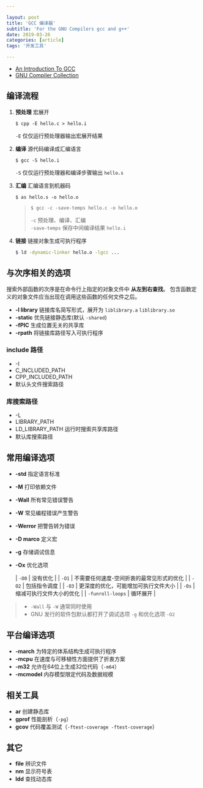 ```yaml
---

layout: post
title: 'GCC 编译器'
subtitle: 'For the GNU Compilers gcc and g++'
date: 2019-03-26
categories: [article]
tags: '开发工具' 

---
```


- [An Introduction To GCC](../../../assets/pdf/an-introduction-to-gcc.pdf)
- [GNU Compiler Collection](https://gcc.gnu.org/onlinedocs/gcc-8.3.0/gcc/)

## 编译流程

1. **预处理** 宏展开

   ```console
   $ cpp -E hello.c > hello.i
   ```
   `-E` 仅仅运行预处理器输出宏展开结果
   
2. **编译** 源代码编译成汇编语言

   ```console
   $ gcc -S hello.i
   ```
   `-S` 仅仅运行预处理器和编译步骤输出 `hello.s`

3. **汇编** 汇编语言到机器码

   ```console
   $ as hello.s -o hello.o
   ```

   > ```console
   > $ gcc -c -save-temps hello.c -o hello.o
   > ``` 
   > `-c` 预处理、编译、汇编  
   > `-save-temps` 保存中间编译结果 `hello.i`

4. **链接** 链接对象生成可执行程序

   ```sh
   $ ld -dynamic-linker hello.o -lgcc ...
   ```

## 与次序相关的选项

搜索外部函数的次序是在命令行上指定的对象文件中 **从左到右查找**。
包含函数定义的对象文件应当出现在调用这些函数的任何文件之后。

- **-l library** 链接库名简写形式，展开为 `liblibrary.a` `liblibrary.so`
- **-static** 优先链接静态库(默认 `-shared`)
- **-fPIC** 生成位置无关的共享库
- **-rpath** 将链接库路径写入可执行程序

### include 路径

- -I
- C_INCLUDED_PATH
- CPP_INCLUDED_PATH
- 默认头文件搜索路径

### 库搜索路径

- -L
- LIBRARY_PATH
- LD_LIBRARY_PATH 运行时搜索共享库路径
- 默认库搜索路径

## 常用编译选项

- **-std** 指定语言标准
- **-M** 打印依赖文件
- **-Wall** 所有常见错误警告 
- **-W** 常见编程错误产生警告
- **-Werror** 把警告转为错误
- **-D marco** 定义宏
- **-g** 存储调试信息
- **-Ox** 优化选项

  | `-O0` | 没有优化 |
  | `-O1` | 不需要任何速度-空间折衷的最常见形式的优化 |
  | `-O2` | 包括指令调度 |
  | `-O3` | 更深度的优化，可能增加可执行文件大小 |
  | `-Os` | 缩减可执行文件大小的优化 |
  | `-funroll-loops` | 循环展开 |

> - `-Wall` 与 `-W` 通常同时使用 
> - GNU 发行的软件包默认都打开了调试选项 `-g` 和优化选项 `-O2`

## 平台编译选项

- **-march** 为特定的体系结构生成可执行程序
- **-mcpu** 在速度与可移植性方面提供了折衷方案
- **-m32** 允许在64位上生成32位代码（`-m64`）
- **-mcmodel** 内存模型限定代码及数据规模

## 相关工具

- **ar** 创建静态库
- **gprof** 性能剖析（`-pg`）
- **gcov** 代码覆盖测试（`-ftest-coverage -ftest-coverage`）

## 其它

- **file** 辨识文件
- **nm** 显示符号表
- **ldd** 查找动态库


